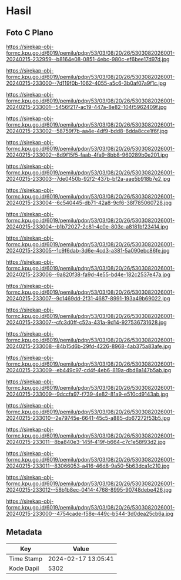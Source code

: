 # Hasil

## Foto C Plano

https://sirekap-obj-formc.kpu.go.id/6019/pemilu/pdpr/53/03/08/20/26/5303082026001-20240215-232959--b8164e08-0851-4ebc-980c-ef6bee17d97d.jpg

https://sirekap-obj-formc.kpu.go.id/6019/pemilu/pdpr/53/03/08/20/26/5303082026001-20240215-233000--7d119f0b-1062-4055-a5c6-3b0af07a9f1c.jpg

https://sirekap-obj-formc.kpu.go.id/6019/pemilu/pdpr/53/03/08/20/26/5303082026001-20240215-233001--5456f217-ac19-447a-8e82-104f5962409f.jpg

https://sirekap-obj-formc.kpu.go.id/6019/pemilu/pdpr/53/03/08/20/26/5303082026001-20240215-233002--58759f7b-aa4e-4df9-bdd8-6dda8cce1f6f.jpg

https://sirekap-obj-formc.kpu.go.id/6019/pemilu/pdpr/53/03/08/20/26/5303082026001-20240215-233002--8d9f15f5-faab-4fa9-8bb8-960289b0e201.jpg

https://sirekap-obj-formc.kpu.go.id/6019/pemilu/pdpr/53/03/08/20/26/5303082026001-20240215-233003--7de0450b-92f2-437b-bf2a-aae5b918b7e2.jpg

https://sirekap-obj-formc.kpu.go.id/6019/pemilu/pdpr/53/03/08/20/26/5303082026001-20240215-233004--6c540445-db71-42a8-9cf6-38f785060728.jpg

https://sirekap-obj-formc.kpu.go.id/6019/pemilu/pdpr/53/03/08/20/26/5303082026001-20240215-233004--b1b72027-2c81-4c0e-803c-a8181bf23414.jpg

https://sirekap-obj-formc.kpu.go.id/6019/pemilu/pdpr/53/03/08/20/26/5303082026001-20240215-233005--1c9f6dab-3d6e-4cd3-a381-5a090ebc86fe.jpg

https://sirekap-obj-formc.kpu.go.id/6019/pemilu/pdpr/53/03/08/20/26/5303082026001-20240215-233006--9a820f38-fa9d-4e55-bd4e-182c2537e47a.jpg

https://sirekap-obj-formc.kpu.go.id/6019/pemilu/pdpr/53/03/08/20/26/5303082026001-20240215-233007--9c1469dd-2f31-4687-8991-193a49b69022.jpg

https://sirekap-obj-formc.kpu.go.id/6019/pemilu/pdpr/53/03/08/20/26/5303082026001-20240215-233007--cfc3d0ff-c52a-431a-9d14-927536731628.jpg

https://sirekap-obj-formc.kpu.go.id/6019/pemilu/pdpr/53/03/08/20/26/5303082026001-20240215-233008--84b15d6b-29fd-4226-8968-4ab375a83afe.jpg

https://sirekap-obj-formc.kpu.go.id/6019/pemilu/pdpr/53/03/08/20/26/5303082026001-20240215-233009--eb449c97-cd4f-4eb6-819a-dbd8a147b5ab.jpg

https://sirekap-obj-formc.kpu.go.id/6019/pemilu/pdpr/53/03/08/20/26/5303082026001-20240215-233009--9dccfa97-f739-4e82-81a9-e510cd9143ab.jpg

https://sirekap-obj-formc.kpu.go.id/6019/pemilu/pdpr/53/03/08/20/26/5303082026001-20240215-233010--2e79745e-6641-45c5-a885-db67272f53b5.jpg

https://sirekap-obj-formc.kpu.go.id/6019/pemilu/pdpr/53/03/08/20/26/5303082026001-20240215-233011--8ba840e3-145f-419f-b664-c7c1e58f93d2.jpg

https://sirekap-obj-formc.kpu.go.id/6019/pemilu/pdpr/53/03/08/20/26/5303082026001-20240215-233011--83066053-a416-46d8-9a50-5b63dca1c210.jpg

https://sirekap-obj-formc.kpu.go.id/6019/pemilu/pdpr/53/03/08/20/26/5303082026001-20240215-233012--58b1b8ec-0414-4768-8995-90748debe426.jpg

https://sirekap-obj-formc.kpu.go.id/6019/pemilu/pdpr/53/03/08/20/26/5303082026001-20240215-233000--4754cade-f58e-449c-b544-3d0dea25cb6a.jpg


## Metadata

| Key        | Value               |
| ---------- | ------------------- |
| Time Stamp | 2024-02-17 13:05:41 |
| Kode Dapil | 5302                |




